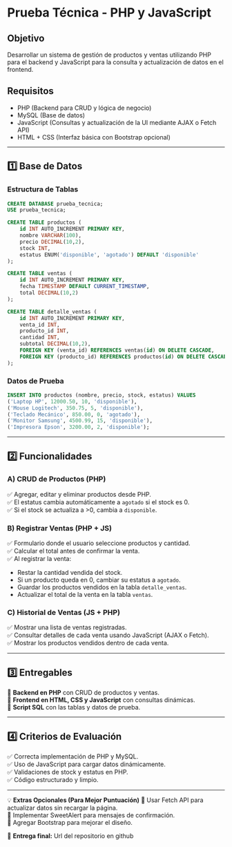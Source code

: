 # Prueba Técnica - PHP y JavaScript

## Objetivo

Desarrollar un sistema de gestión de productos y ventas utilizando PHP para el backend y JavaScript para la consulta y actualización de datos en el frontend.

## Requisitos

- PHP (Backend para CRUD y lógica de negocio)
- MySQL (Base de datos)
- JavaScript (Consultas y actualización de la UI mediante AJAX o Fetch API)
- HTML + CSS (Interfaz básica con Bootstrap opcional)

---

## 1️⃣ Base de Datos

### **Estructura de Tablas**

```sql
CREATE DATABASE prueba_tecnica;
USE prueba_tecnica;

CREATE TABLE productos (
    id INT AUTO_INCREMENT PRIMARY KEY,
    nombre VARCHAR(100),
    precio DECIMAL(10,2),
    stock INT,
    estatus ENUM('disponible', 'agotado') DEFAULT 'disponible'
);

CREATE TABLE ventas (
    id INT AUTO_INCREMENT PRIMARY KEY,
    fecha TIMESTAMP DEFAULT CURRENT_TIMESTAMP,
    total DECIMAL(10,2)
);

CREATE TABLE detalle_ventas (
    id INT AUTO_INCREMENT PRIMARY KEY,
    venta_id INT,
    producto_id INT,
    cantidad INT,
    subtotal DECIMAL(10,2),
    FOREIGN KEY (venta_id) REFERENCES ventas(id) ON DELETE CASCADE,
    FOREIGN KEY (producto_id) REFERENCES productos(id) ON DELETE CASCADE
);
```

### **Datos de Prueba**

```sql
INSERT INTO productos (nombre, precio, stock, estatus) VALUES
('Laptop HP', 12000.50, 10, 'disponible'),
('Mouse Logitech', 350.75, 5, 'disponible'),
('Teclado Mecánico', 850.00, 0, 'agotado'),
('Monitor Samsung', 4500.99, 15, 'disponible'),
('Impresora Epson', 3200.00, 2, 'disponible');
```

---

## 2️⃣ Funcionalidades

### **A) CRUD de Productos (PHP)**

✅ Agregar, editar y eliminar productos desde PHP.  
✅ El estatus cambia automáticamente a `agotado` si el stock es 0.  
✅ Si el stock se actualiza a >0, cambia a `disponible`.

### **B) Registrar Ventas (PHP + JS)**

✅ Formulario donde el usuario seleccione productos y cantidad.  
✅ Calcular el total antes de confirmar la venta.  
✅ Al registrar la venta:

- Restar la cantidad vendida del stock.
- Si un producto queda en 0, cambiar su estatus a `agotado`.
- Guardar los productos vendidos en la tabla `detalle_ventas`.
- Actualizar el total de la venta en la tabla `ventas`.

### **C) Historial de Ventas (JS + PHP)**

✅ Mostrar una lista de ventas registradas.  
✅ Consultar detalles de cada venta usando JavaScript (AJAX o Fetch).  
✅ Mostrar los productos vendidos dentro de cada venta.  

---

## 3️⃣ Entregables

🔹 **Backend en PHP** con CRUD de productos y ventas.  
🔹 **Frontend en HTML, CSS y JavaScript** con consultas dinámicas.  
🔹 **Script SQL** con las tablas y datos de prueba.  

---

## 4️⃣ Criterios de Evaluación

✅ Correcta implementación de PHP y MySQL.  
✅ Uso de JavaScript para cargar datos dinámicamente.  
✅ Validaciones de stock y estatus en PHP.  
✅ Código estructurado y limpio.  

---

💡 **Extras Opcionales (Para Mejor Puntuación)**
🚀 Usar Fetch API para actualizar datos sin recargar la página.  
🚀 Implementar SweetAlert para mensajes de confirmación.  
🚀 Agregar Bootstrap para mejorar el diseño.  

🎯 **Entrega final:** Url del repositorio en github
